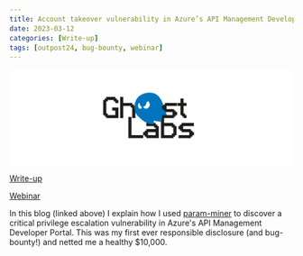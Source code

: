 ```yaml
---
title: Account takeover vulnerability in Azure’s API Management Developer Portal
date: 2023-03-12
categories: [Write-up]
tags: [outpost24, bug-bounty, webinar]
---
```


![GhostLabs - Outpost24](../assets/logo-ghost-labs.webp)

[Write-up](https://outpost24.com/blog/account-takeover-vulnerability-in-azures-api-management-developer-portal/)

[Webinar](https://www.brighttalk.com/webcast/18724/577495)

In this blog (linked above) I explain how I used [param-miner](https://github.com/PortSwigger/param-miner) to discover a critical privilege escalation vulnerability in Azure's API Management Developer Portal. This was my first ever responsible disclosure (and bug-bounty!) and netted me a healthy $10,000.